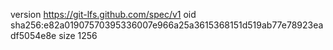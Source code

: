 version https://git-lfs.github.com/spec/v1
oid sha256:e82a01907570395336007e966a25a3615368151d519ab77e78923eadf5054e8e
size 1256
